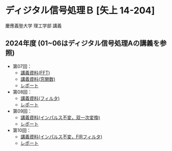 # ディジタル信号処理Ｂ [矢上 14-204]
慶應義塾大学 理工学部 講義

## 2024年度 (01~06はディジタル信号処理Aの講義を参照)
- 第07回：
    - [講義資料(FFT)](https://takamichi-lab.github.io/digitalsignalprocessing-keio/2024/07/fft/index.html)
    - [講義資料(窓関数)](https://takamichi-lab.github.io/digitalsignalprocessing-keio/2024/07/window/index.html)
    - [レポート](https://takamichi-lab.github.io/digitalsignalprocessing-keio/2024/07/report/index.html)
- 第08回：
    - [講義資料(フィルタ)](https://takamichi-lab.github.io/digitalsignalprocessing-keio/2024/08/filter/index.html)
    - [レポート](https://takamichi-lab.github.io/digitalsignalprocessing-keio/2024/08/report/index.html)
- 第09回：
    - [講義資料(インパルス不変，双一次変換)](https://takamichi-lab.github.io/digitalsignalprocessing-keio/2024/09/iir_filter/index.html)
    - [レポート](https://takamichi-lab.github.io/digitalsignalprocessing-keio/2024/09/report/index.html)
- 第10回：
    - [講義資料(インパルス不変，FIRフィルタ)](https://takamichi-lab.github.io/digitalsignalprocessing-keio/2024/10/fir_filter/index.html)
    - [レポート](https://takamichi-lab.github.io/digitalsignalprocessing-keio/2024/10/report/index.html)

